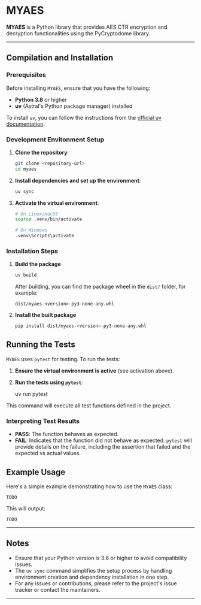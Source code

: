 # MYAES

**MYAES** is a Python library that provides AES CTR encryption and decryption functionalities using the PyCryptodome library.

---

## Compilation and Installation

### Prerequisites

Before installing `MYAES`, ensure that you have the following:

- **Python 3.8** or higher
- **uv** (Astral's Python package manager) installed

To install `uv`, you can follow the instructions from the [official uv documentation](https://docs.astral.sh/uv/).

### Development Envitonment Setup

1. **Clone the repository**:
    ```bash
    git clone <repository-url>
    cd myaes
    ```

2. **Install dependencies and set up the environment**:
    ```bash
    uv sync
    ```

3. **Activate the virtual environment**:
    ```bash
    # On Linux/macOS
    source .venv/bin/activate

    # On Windows
    .venv\Scripts\activate
    ```

### Installation Steps

1. **Build the package**
    ```bash
    uv build
    ```

    After building, you can find the package wheel in the `dist/` folder, for example:

    ```
    dist/myaes-<version>-py3-none-any.whl
    ```

2. **Install the built package**
    ```bash
    pip install dist/myaes-<version>-py3-none-any.whl
    ```


## Running the Tests

`MYAES` uses `pytest` for testing. To run the tests:

1. **Ensure the virtual environment is active** (see activation above).

2. **Run the tests using `pytest`**:

    uv run pytest

This command will execute all test functions defined in the project.

### Interpreting Test Results

- **PASS**: The function behaves as expected.
- **FAIL**: Indicates that the function did not behave as expected. `pytest` will provide details on the failure, including the assertion that failed and the expected vs actual values.

## Example Usage

Here's a simple example demonstrating how to use the `MYAES` class:

```
TODO
```

This will output:

```
TODO
```

---

## Notes

- Ensure that your Python version is 3.8 or higher to avoid compatibility issues.
- The `uv sync` command simplifies the setup process by handling environment creation and dependency installation in one step.
- For any issues or contributions, please refer to the project's issue tracker or contact the maintainers.

---